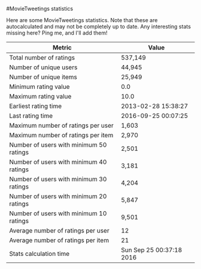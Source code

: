 #MovieTweetings statistics

Here are some MovieTweetings statistics. Note that these are autocalculated and may not be completely up to date. Any interesting stats missing here? Ping me, and I'll add them!

Metric | Value
--- | ---
Total number of ratings                 | 537,149
Number of unique users                  | 44,945
Number of unique items                  | 25,949
Minimum rating value                    | 0.0
Maximum rating value                    | 10.0
Earliest rating time                    | 2013-02-28 15:38:27
Last rating time                        | 2016-09-25 00:07:25
Maximum number of ratings per user      | 1,603
Maximum number of ratings per item      | 2,970
Number of users with minimum 50 ratings | 2,501
Number of users with minimum 40 ratings | 3,181
Number of users with minimum 30 ratings | 4,204
Number of users with minimum 20 ratings | 5,847
Number of users with minimum 10 ratings | 9,501
Average number of ratings per user      | 12
Average number of ratings per item      | 21
Stats calculation time                  | Sun Sep 25 00:37:18 2016

